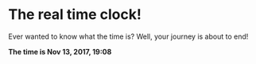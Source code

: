 # The real time clock!

Ever wanted to know what the time is? Well, your journey is about to end!

**The time is Nov 13, 2017, 19:08**